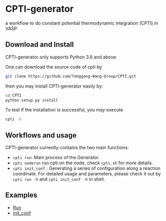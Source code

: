 # CPTI-generator
a workflow to do constant potential thermodynamic integration (CPTI) in VASP

## Download and Install

CPTI-generator only supports Python 3.6 and above.

One can download the source code of cpti by
```bash
git clone https://github.com/Yanggang-Wang-Group/CPTI.git
```
then you may install CPTI-generator easily by:
```bash
cd CPTI
python setup.py install
```
To test if the installation is successful, you may execute
```bash
cpti -h
```
## Workflows and usage
CPTI-generator currently contains the two main functions:
* `cpti run`: Main process of the Generator.
* `cpti noderun` run cpti on the node, check `cpti.sh` for more details.
* `cpti init_conf` : Generating a series of configuration along a reaction coordinate.
For detailed usage and parameters, please check it out by `cpti run -h` and `cpti init_conf -h` in shell.
## Examples
* [Run](examples/run)
* [init_conf](examples/init_conf)
